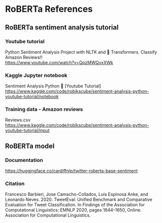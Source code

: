 # RoBERTa References

## RoBERTa sentiment analysis tutorial
### Youtube tutorial
Python Sentiment Analysis Project with NLTK and 🤗 Transformers. Classify Amazon Reviews!! \
https://www.youtube.com/watch?v=QpzMWQvxXWk
### Kaggle Jupyter notebook
Sentiment Analysis Python 🤗 [Youtube Tutorial] \
https://www.kaggle.com/code/robikscube/sentiment-analysis-python-youtube-tutorial/notebook
### Training data - Amazon reviews
Reviews.csv \
https://www.kaggle.com/code/robikscube/sentiment-analysis-python-youtube-tutorial/input

## RoBERTa model
### Documentation
https://huggingface.co/cardiffnlp/twitter-roberta-base-sentiment
### Citation
Francesco Barbieri, Jose Camacho-Collados, Luis Espinosa Anke, and Leonardo Neves. 2020. TweetEval: Unified Benchmark and Comparative Evaluation for Tweet Classification. In Findings of the Association for Computational Linguistics: EMNLP 2020, pages 1644–1650, Online. Association for Computational Linguistics.
